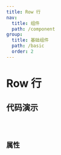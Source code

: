 ```yaml
---
title: Row 行
nav:
  title: 组件
  path: /component
group:
  title: 基础组件
  path: /basic
  order: 2
---
```


# Row 行

## 代码演示

<code src="./__fixtures__/basic.tsx" />

## 属性

<API hideTitle src="../../core/grid/row.tsx"></API>